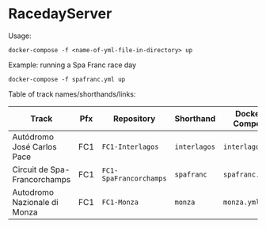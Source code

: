 # RacedayServer

Usage:

```
docker-compose -f <name-of-yml-file-in-directory> up
```

Example: running a Spa Franc race day

```
docker-compose -f spafranc.yml up
```

Table of track names/shorthands/links:

Track                       |Pfx|Repository            |Shorthand   |Docker-Compose  |World Download 
---                         |---|---                   |---         |---             |---       
Autódromo José Carlos Pace  |FC1|`FC1-Interlagos`      |`interlagos`|`interlagos.yml`|https://github.com/FormulaCraftOne/FC1-Interlagos/releases/latest/download/world.zip
Circuit de Spa-Francorchamps|FC1|`FC1-SpaFrancorchamps`|`spafranc`  |`spafranc.yml`  |https://github.com/FormulaCraftOne/FC1-SpaFrancorchamps/releases/latest/download/world.zip
Autodromo Nazionale di Monza|FC1|`FC1-Monza`           |`monza`     |`monza.yml`     |https://github.com/FormulaCraftOne/FC1-Monza/releases/latest/download/world.zip
